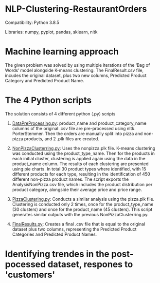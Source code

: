 # NLP-Clustering-RestaurantOrders

Compatibility: Python 3.8.5 

Libraries: numpy, pyplot, pandas, sklearn, nltk

# Machine learning approach

The given problem was solved by using multiple iterations of the ‘Bag of Words’ model alongside K-means clustering. The FinalResult.csv file, incudes the original dataset, plus two new columns, Predicted Product Category and Predicted Product Name. 

# The 4 Python scripts

The solution consists of 4 different python (.py) scripts

1)	[DataPreProcessing.py](https://github.com/GeorgiosEtsias/NLP-Clustering-RestaurantOrders/blob/main/DataPreProcessing.py): product_name and product_category_name columns of the original .csv file are pre-processed using nltk. PorterStemmer. Then the orders are manually split into pizza and non-pizza products, and 2 .plk files are created.

2)	[NonPizzaClusterring.py](https://github.com/GeorgiosEtsias/NLP-Clustering-RestaurantOrders/blob/main/NonPizzaClustering.py): Uses the nonpizza.plk file. K-means clustering was conducted using the product_type_name. Then for the products in each initial cluster, clustering is applied again using the data in the product_name column. The results of each clustering are presented using pie charts. In total 30 product types where identified, with 15 different products for each type, resulting in the identification of 450 different non-pizza product names. The script exports the AnalysisNonPizza.csv file, which includes the product distribution per product category, alongside their average price and price range.

3)	[PizzaClustering.py](https://github.com/GeorgiosEtsias/NLP-Clustering-RestaurantOrders/blob/main/PizzaClustering.py): Conducts a similar analysis using the pizza.plk file. Clustering is conducted only 2 times, once for the product_type_name (30 clusters) and once for the product_name (45 clusters). This script generates similar outputs with the previous NonPizzaClusterring.py. 

4)	[FinalResults.py](https://github.com/GeorgiosEtsias/NLP-Clustering-RestaurantOrders/blob/main/FinalResults.py): Creates a final .csv file that is equal to the original dataset plus two columns, representing the Predicted Product Categories and Predicted Product Names.

# Identifying trendes in the post-pocessed dataset, respones to 'customers'
